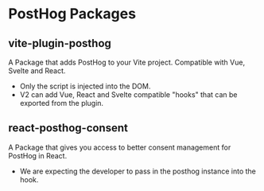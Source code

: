 # PostHog Packages

## vite-plugin-posthog

A Package that adds PostHog to your Vite project. Compatible with Vue, Svelte and React.

- Only the script is injected into the DOM.
- V2 can add Vue, React and Svelte compatible "hooks" that can be exported from the plugin.

## react-posthog-consent

A Package that gives you access to better consent management for PostHog in React.

- We are expecting the developer to pass in the posthog instance into the hook.
